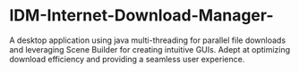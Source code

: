 # IDM-Internet-Download-Manager-
A desktop application using java multi-threading for parallel file downloads and leveraging Scene Builder for creating intuitive GUIs. Adept at optimizing download efficiency and providing a seamless user experience.
